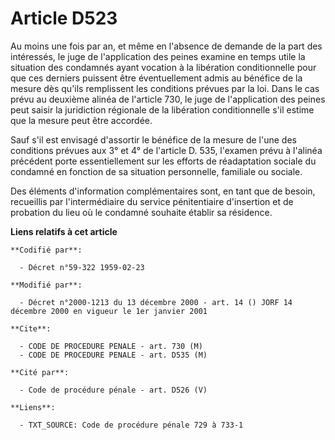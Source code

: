 # Article D523

Au moins une fois par an, et même en l'absence de demande de la part des intéressés, le juge de l'application des peines
examine en temps utile la situation des condamnés ayant vocation à la libération conditionnelle pour que ces derniers
puissent être éventuellement admis au bénéfice de la mesure dès qu'ils remplissent les conditions prévues par la loi. Dans le
cas prévu au deuxième alinéa de l'article 730, le juge de l'application des peines peut saisir la juridiction régionale de la
libération conditionnelle s'il estime que la mesure peut être accordée.

Sauf s'il est envisagé d'assortir le bénéfice de la mesure de l'une des conditions prévues aux 3° et 4° de l'article D. 535,
l'examen prévu à l'alinéa précédent porte essentiellement sur les efforts de réadaptation sociale du condamné en fonction de
sa situation personnelle, familiale ou sociale.

Des éléments d'information complémentaires sont, en tant que de besoin, recueillis par l'intermédiaire du service
pénitentiaire d'insertion et de probation du lieu où le condamné souhaite établir sa résidence.

**Liens relatifs à cet article**

	**Codifié par**:

	  - Décret n°59-322 1959-02-23

	**Modifié par**:

	  - Décret n°2000-1213 du 13 décembre 2000 - art. 14 () JORF 14 décembre 2000 en vigueur le 1er janvier 2001

	**Cite**:

	  - CODE DE PROCEDURE PENALE - art. 730 (M)
	  - CODE DE PROCEDURE PENALE - art. D535 (M)

	**Cité par**:

	  - Code de procédure pénale - art. D526 (V)

	**Liens**:

	  - TXT_SOURCE: Code de procédure pénale 729 à 733-1
